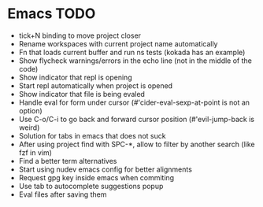 # Emacs TODO

- tick+N binding to move project closer
- Rename workspaces with current project name automatically
- Fn that loads current buffer and run ns tests (kokada has an example)
- Show flycheck warnings/errors in the echo line (not in the middle of the code)
- Show indicator that repl is opening
- Start repl automatically when project is opened
- Show indicator that file is being evaled
- Handle eval for form under cursor (#'cider-eval-sexp-at-point is not an option)
- Use C-o/C-i to go back and forward cursor position (#'evil-jump-back is weird)
- Solution for tabs in emacs that does not suck
- After using project find with SPC-*, allow to filter by another search (like fzf in vim)
- Find a better term alternatives
- Start using nudev emacs config for better alignments
- Request gpg key inside emacs when commiting
- Use tab to autocomplete suggestions popup
- Eval files after saving them
